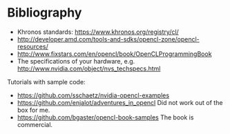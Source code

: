 # Bibliography

- Khronos standards: <https://www.khronos.org/registry/cl/>
- <http://developer.amd.com/tools-and-sdks/opencl-zone/opencl-resources/>
- <http://www.fixstars.com/en/opencl/book/OpenCLProgrammingBook>
- The specifications of your hardware, e.g. <http://www.nvidia.com/object/nvs_techspecs.html>

Tutorials with sample code:

- <https://github.com/sschaetz/nvidia-opencl-examples>
- <https://github.com/enjalot/adventures_in_opencl> Did not work out of the box for me.
- <https://github.com/bgaster/opencl-book-samples> The book is commercial.

